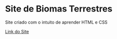 # Site de Biomas Terrestres

Site criado com o intuito de aprender HTML e CSS


<a href= https://fabiothierry.github.io/biomas-mundo/> Link do Site </a>
